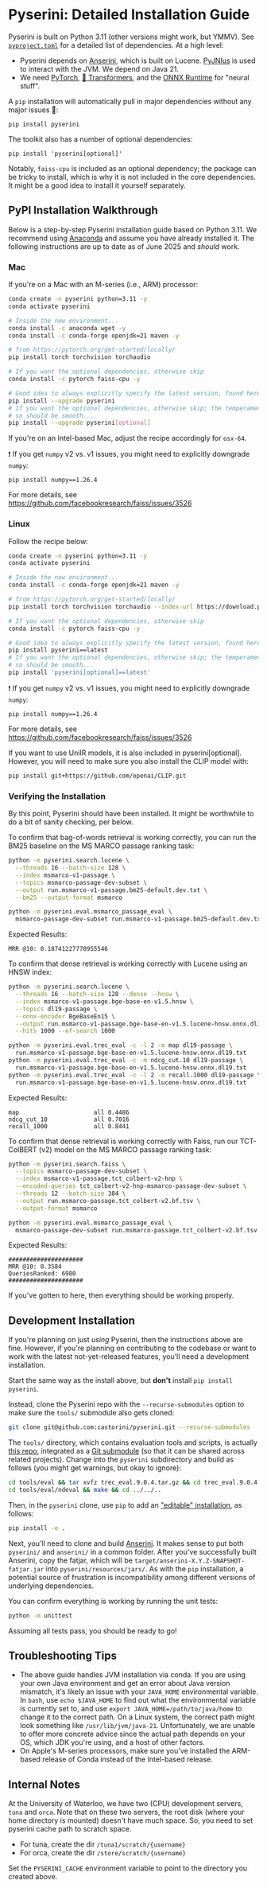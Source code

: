 # Pyserini: Detailed Installation Guide

Pyserini is built on Python 3.11 (other versions might work, but YMMV).
See [`pyproject.toml`](../pyproject.toml) for a detailed list of dependencies.
At a high level:

+ Pyserini depends on [Anserini](http://anserini.io/), which is built on Lucene.
[PyJNIus](https://github.com/kivy/pyjnius) is used to interact with the JVM. We depend on Java 21.
+ We need [PyTorch](https://pytorch.org/), [🤗 Transformers](https://github.com/huggingface/transformers), and the [ONNX Runtime](https://onnxruntime.ai/) for "neural stuff".

A `pip` installation will automatically pull in major dependencies without any major issues 🤞:

```
pip install pyserini
```

The toolkit also has a number of optional dependencies:

```
pip install 'pyserini[optional]'
```

Notably, `faiss-cpu` is included as an optional dependency; the package can be tricky to install, which is why it is not included in the core dependencies.
It might be a good idea to install it yourself separately.

## PyPI Installation Walkthrough

Below is a step-by-step Pyserini installation guide based on Python 3.11.
We recommend using [Anaconda](https://www.anaconda.com/) and assume you have already installed it.
The following instructions are up to date as of June 2025 and _should_ work.

### Mac

If you're on a Mac with an M-series (i.e., ARM) processor:

```bash
conda create -n pyserini python=3.11 -y
conda activate pyserini

# Inside the new environment...
conda install -c anaconda wget -y
conda install -c conda-forge openjdk=21 maven -y

# from https://pytorch.org/get-started/locally/
pip install torch torchvision torchaudio

# If you want the optional dependencies, otherwise skip
conda install -c pytorch faiss-cpu -y

# Good idea to always explicitly specify the latest version, found here: https://pypi.org/project/pyserini/
pip install --upgrade pyserini
# If you want the optional dependencies, otherwise skip; the temperamental packages are already installed at this point
# so should be smooth...
pip install --upgrade pyserini[optional]
```

If you're on an Intel-based Mac, adjust the recipe accordingly for `osx-64`.

❗ If you get `numpy` v2 vs. v1 issues, you might need to explicitly downgrade `numpy`:

```
pip install numpy==1.26.4
```

For more details, see https://github.com/facebookresearch/faiss/issues/3526

### Linux

Follow the recipe below:

```bash
conda create -n pyserini python=3.11 -y
conda activate pyserini

# Inside the new environment...
conda install -c conda-forge openjdk=21 maven -y

# from https://pytorch.org/get-started/locally/
pip install torch torchvision torchaudio --index-url https://download.pytorch.org/whl/cpu

# If you want the optional dependencies, otherwise skip
conda install -c pytorch faiss-cpu -y

# Good idea to always explicitly specify the latest version, found here: https://pypi.org/project/pyserini/
pip install pyserini==latest
# If you want the optional dependencies, otherwise skip; the temperamental packages are already installed at this point
# so should be smooth...
pip install 'pyserini[optional]==latest'
```

❗ If you get `numpy` v2 vs. v1 issues, you might need to explicitly downgrade `numpy`:

```
pip install numpy==1.26.4
```

For more details, see https://github.com/facebookresearch/faiss/issues/3526

If you want to use UniIR models, it is also included in pyserini[optional].
However, you will need to make sure you also install the CLIP model with:
```bash
pip install git+https://github.com/openai/CLIP.git
```

### Verifying the Installation

By this point, Pyserini should have been installed.
It might be worthwhile to do a bit of sanity checking, per below.

To confirm that bag-of-words retrieval is working correctly, you can run the BM25 baseline on the MS MARCO passage ranking task:

```bash
python -m pyserini.search.lucene \
  --threads 16 --batch-size 128 \
  --index msmarco-v1-passage \
  --topics msmarco-passage-dev-subset \
  --output run.msmarco-v1-passage.bm25-default.dev.txt \
  --bm25 --output-format msmarco

python -m pyserini.eval.msmarco_passage_eval \
  msmarco-passage-dev-subset run.msmarco-v1-passage.bm25-default.dev.txt
```

Expected Results:

```
MRR @10: 0.18741227770955546
```

To confirm that dense retrieval is working correctly with Lucene using an HNSW index:

``` bash
python -m pyserini.search.lucene \
  --threads 16 --batch-size 128 --dense --hnsw \
  --index msmarco-v1-passage.bge-base-en-v1.5.hnsw \
  --topics dl19-passage \
  --onnx-encoder BgeBaseEn15 \
  --output run.msmarco-v1-passage.bge-base-en-v1.5.lucene-hnsw.onnx.dl19.txt \
  --hits 1000 --ef-search 1000

python -m pyserini.eval.trec_eval -c -l 2 -m map dl19-passage \
  run.msmarco-v1-passage.bge-base-en-v1.5.lucene-hnsw.onnx.dl19.txt
python -m pyserini.eval.trec_eval -c -m ndcg_cut.10 dl19-passage \
  run.msmarco-v1-passage.bge-base-en-v1.5.lucene-hnsw.onnx.dl19.txt
python -m pyserini.eval.trec_eval -c -l 2 -m recall.1000 dl19-passage \
  run.msmarco-v1-passage.bge-base-en-v1.5.lucene-hnsw.onnx.dl19.txt
```

Expected Results:

```
map                   	all	0.4486
ndcg_cut_10           	all	0.7016
recall_1000           	all	0.8441
```

To confirm that dense retrieval is working correctly with Faiss, run our TCT-ColBERT (v2) model on the MS MARCO passage ranking task:

```bash
python -m pyserini.search.faiss \
  --topics msmarco-passage-dev-subset \
  --index msmarco-v1-passage.tct_colbert-v2-hnp \
  --encoded-queries tct_colbert-v2-hnp-msmarco-passage-dev-subset \
  --threads 12 --batch-size 384 \
  --output run.msmarco-passage.tct_colbert-v2.bf.tsv \
  --output-format msmarco

python -m pyserini.eval.msmarco_passage_eval \
  msmarco-passage-dev-subset run.msmarco-passage.tct_colbert-v2.bf.tsv
```

Expected Results:

```
#####################
MRR @10: 0.3584
QueriesRanked: 6980
#####################
```

If you've gotten to here, then everything should be working properly.

## Development Installation

If you're planning on just _using_ Pyserini, then the instructions above are fine.
However, if you're planning on contributing to the codebase or want to work with the latest not-yet-released features, you'll need a development installation.

Start the same way as the install above, but **don't** install `pip install pyserini`.

Instead, clone the Pyserini repo with the `--recurse-submodules` option to make sure the `tools/` submodule also gets cloned:

```bash
git clone git@github.com:castorini/pyserini.git --recurse-submodules
```

The `tools/` directory, which contains evaluation tools and scripts, is actually [this repo](https://github.com/castorini/anserini-tools), integrated as a [Git submodule](https://git-scm.com/book/en/v2/Git-Tools-Submodules) (so that it can be shared across related projects).
Change into the `pyserini` subdirectory and build as follows (you might get warnings, but okay to ignore):

```bash
cd tools/eval && tar xvfz trec_eval.9.0.4.tar.gz && cd trec_eval.9.0.4 && make && cd ../../..
cd tools/eval/ndeval && make && cd ../../..
```

Then, in the `pyserini` clone, use `pip` to add an ["editable" installation](https://setuptools.pypa.io/en/latest/userguide/development_mode.html), as follows:

```bash
pip install -e .
```

Next, you'll need to clone and build [Anserini](http://anserini.io/).
It makes sense to put both `pyserini/` and `anserini/` in a common folder.
After you've successfully built Anserini, copy the fatjar, which will be `target/anserini-X.Y.Z-SNAPSHOT-fatjar.jar` into `pyserini/resources/jars/`.
As with the `pip` installation, a potential source of frustration is incompatibility among different versions of underlying dependencies.

You can confirm everything is working by running the unit tests:

```bash
python -m unittest
```

Assuming all tests pass, you should be ready to go!

## Troubleshooting Tips

+ The above guide handles JVM installation via conda. If you are using your own Java environment and get an error about Java version mismatch, it's likely an issue with your `JAVA_HOME` environmental variable.
In `bash`, use `echo $JAVA_HOME` to find out what the environmental variable is currently set to, and use `export JAVA_HOME=/path/to/java/home` to change it to the correct path.
On a Linux system, the correct path might look something like `/usr/lib/jvm/java-21`.
Unfortunately, we are unable to offer more concrete advice since the actual path depends on your OS, which JDK you're using, and a host of other factors.
+ On Apple's M-series processors, make sure you've installed the ARM-based release of Conda instead of the Intel-based release.

## Internal Notes

At the University of Waterloo, we have two (CPU) development servers, `tuna` and `orca`.
Note that on these two servers, the root disk (where your home directory is mounted) doesn't have much space.
So, you need to set pyserini cache path to scratch space.

- For tuna, create the dir `/tuna1/scratch/{username}`
- For orca, create the dir `/store/scratch/{username}`

Set the `PYSERINI_CACHE` environment variable to point to the directory you created above.

